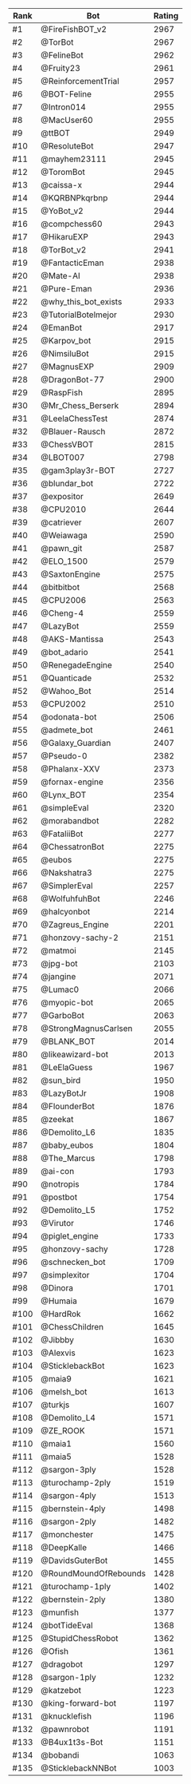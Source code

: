 Rank|Bot|Rating
---|---|---
#1|@FireFishBOT_v2|2967
#2|@TorBot|2967
#3|@FelineBot|2962
#4|@Fruity23|2961
#5|@ReinforcementTrial|2957
#6|@BOT-Feline|2955
#7|@Intron014|2955
#8|@MacUser60|2955
#9|@ttBOT|2949
#10|@ResoluteBot|2947
#11|@mayhem23111|2945
#12|@ToromBot|2945
#13|@caissa-x|2944
#14|@KQRBNPkqrbnp|2944
#15|@YoBot_v2|2944
#16|@compchess60|2943
#17|@HikaruEXP|2943
#18|@TorBot_v2|2941
#19|@FantacticEman|2938
#20|@Mate-AI|2938
#21|@Pure-Eman|2936
#22|@why_this_bot_exists|2933
#23|@TutorialBotelmejor|2930
#24|@EmanBot|2917
#25|@Karpov_bot|2915
#26|@NimsiluBot|2915
#27|@MagnusEXP|2909
#28|@DragonBot-77|2900
#29|@RaspFish|2895
#30|@Mr_Chess_Berserk|2894
#31|@LeelaChessTest|2874
#32|@Blauer-Rausch|2872
#33|@ChessVBOT|2815
#34|@LBOT007|2798
#35|@gam3play3r-BOT|2727
#36|@blundar_bot|2722
#37|@expositor|2649
#38|@CPU2010|2644
#39|@catriever|2607
#40|@Weiawaga|2590
#41|@pawn_git|2587
#42|@ELO_1500|2579
#43|@SaxtonEngine|2575
#44|@bitbitbot|2568
#45|@CPU2006|2563
#46|@Cheng-4|2559
#47|@LazyBot|2559
#48|@AKS-Mantissa|2543
#49|@bot_adario|2541
#50|@RenegadeEngine|2540
#51|@Quanticade|2532
#52|@Wahoo_Bot|2514
#53|@CPU2002|2510
#54|@odonata-bot|2506
#55|@admete_bot|2461
#56|@Galaxy_Guardian|2407
#57|@Pseudo-0|2382
#58|@Phalanx-XXV|2373
#59|@fornax-engine|2356
#60|@Lynx_BOT|2354
#61|@simpleEval|2320
#62|@morabandbot|2282
#63|@FataliiBot|2277
#64|@ChessatronBot|2275
#65|@eubos|2275
#66|@Nakshatra3|2275
#67|@SimplerEval|2257
#68|@WolfuhfuhBot|2246
#69|@halcyonbot|2214
#70|@Zagreus_Engine|2201
#71|@honzovy-sachy-2|2151
#72|@matmoi|2145
#73|@jpg-bot|2103
#74|@jangine|2071
#75|@Lumac0|2066
#76|@myopic-bot|2065
#77|@GarboBot|2063
#78|@StrongMagnusCarlsen|2055
#79|@BLANK_BOT|2014
#80|@likeawizard-bot|2013
#81|@LeElaGuess|1967
#82|@sun_bird|1950
#83|@LazyBotJr|1908
#84|@FlounderBot|1876
#85|@zeekat|1867
#86|@Demolito_L6|1835
#87|@baby_eubos|1804
#88|@The_Marcus|1798
#89|@ai-con|1793
#90|@notropis|1784
#91|@postbot|1754
#92|@Demolito_L5|1752
#93|@Virutor|1746
#94|@piglet_engine|1733
#95|@honzovy-sachy|1728
#96|@schnecken_bot|1709
#97|@simplexitor|1704
#98|@Dinora|1701
#99|@Humaia|1679
#100|@HardRok|1662
#101|@ChessChildren|1645
#102|@Jibbby|1630
#103|@Alexvis|1623
#104|@SticklebackBot|1623
#105|@maia9|1621
#106|@melsh_bot|1613
#107|@turkjs|1607
#108|@Demolito_L4|1571
#109|@ZE_ROOK|1571
#110|@maia1|1560
#111|@maia5|1528
#112|@sargon-3ply|1528
#113|@turochamp-2ply|1519
#114|@sargon-4ply|1513
#115|@bernstein-4ply|1498
#116|@sargon-2ply|1482
#117|@monchester|1475
#118|@DeepKalle|1466
#119|@DavidsGuterBot|1455
#120|@RoundMoundOfRebounds|1428
#121|@turochamp-1ply|1402
#122|@bernstein-2ply|1380
#123|@munfish|1377
#124|@botTideEval|1368
#125|@StupidChessRobot|1362
#126|@Ofish|1361
#127|@dragobot|1297
#128|@sargon-1ply|1232
#129|@katzebot|1223
#130|@king-forward-bot|1197
#131|@knucklefish|1196
#132|@pawnrobot|1191
#133|@B4ux1t3s-Bot|1151
#134|@bobandi|1063
#135|@SticklebackNNBot|1003
